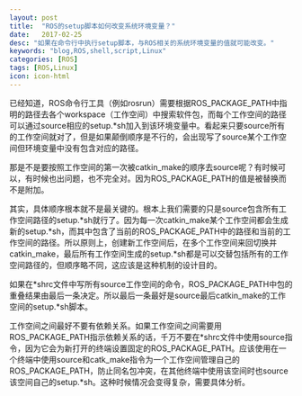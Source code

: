 ```yaml
---
layout: post
title:  "ROS的setup脚本如何改变系统环境变量？"
date:   2017-02-25
desc: "如果在命令行中执行setup脚本，与ROS相关的系统环境变量的值就可能改变。"
keywords: "blog,ROS,shell,script,Linux"
categories: [ROS]
tags: [ROS,Linux]
icon: icon-html
---
```


已经知道，ROS命令行工具（例如rosrun）需要根据ROS\_PACKAGE\_PATH中指明的路径去各个workspace（工作空间）中搜索软件包，而每个工作空间的路径可以通过source相应的setup.\*sh加入到该环境变量中。看起来只要source所有的工作空间就对了，但是如果颠倒顺序是不行的，会出现写了source某个工作空间但环境变量中没有包含对应的路径。

那是不是要按照工作空间的第一次被catkin\_make的顺序去source呢？有时候可以，有时候也出问题，也不完全对。因为ROS\_PACKAGE\_PATH的值是被替换而不是附加。

其实，具体顺序根本就不是最关键的。根本上我们需要的只是source包含所有工作空间路径的setup.\*sh就行了。因为每一次catkin\_make某个工作空间都会生成新的setup.\*sh，而其中包含了当前的ROS\_PACKAGE\_PATH中的路径和当前的工作空间的路径。所以原则上，创建新工作空间后，在多个工作空间来回切换并catkin\_make，最后所有工作空间生成的setup.\*sh都是可以交替包括所有的工作空间路径的，但顺序略不同，这应该是这种机制的设计目的。

如果在\*shrc文件中写所有source工作空间的命令，ROS\_PACKAGE\_PATH中包的重叠结果由最后一条决定。所以最后一条最好是source最后catkin\_make的工作空间的setup.\*sh脚本。

工作空间之间最好不要有依赖关系。如果工作空间之间需要用ROS\_PACKAGE\_PATH指示依赖关系的话，千万不要在\*shrc文件中使用source指令，因为它会为新打开的终端设置固定的ROS\_PACKAGE\_PATH。应该使用在一个终端中使用source和catk\_make指令为一个工作空间管理自己的ROS\_PACKAGE\_PATH，防止同名包冲突，在其他终端中使用该空间时也source该空间自己的setup.\*sh。这种时候情况会变得复杂，需要具体分析。
